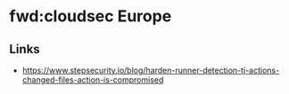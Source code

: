 # fwd:cloudsec Europe

## Links

- <https://www.stepsecurity.io/blog/harden-runner-detection-tj-actions-changed-files-action-is-compromised>
